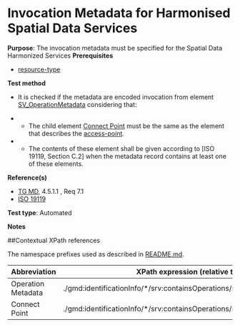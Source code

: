 # Invocation Metadata for Harmonised Spatial Data Services

**Purpose**: The invocation metadata must be specified for the Spatial Data Harmonized Services
**Prerequisites**
* [resource-type](http://inspire.ec.europa.eu/id/ats/metadata/2.0/sds/resource-type)

**Test method**

* It is checked if the metadata are encoded invocation from element [SV_OperationMetadata](#operation_metadata) considering that:

* - The child element [Connect Point](#connectPoint) must be the same as the element that describes the [access-point](http://inspire.ec.europa.eu/id/ats/metadata/2.0/sds-invocable/access-point).
* - The contents of these element shall be given according to [ISO 19119, Section C.2] when the metadata record contains at least one of these elements.


**Reference(s)**	 

* [TG MD](http://inspire.ec.europa.eu/id/ats/metadata/2.0/sds-harmonised/README#ref_TG_MD), 4.5.1.1 , Req 7.1
* [ISO 19119](http://inspire.ec.europa.eu/id/ats/metadata/2.0/README#ref_ISO_19119)

**Test type**: Automated

**Notes**

##Contextual XPath references

The namespace prefixes used as described in [README.md](http://inspire.ec.europa.eu/id/ats/metadata/2.0/sds-harmonised/README#namespaces).

Abbreviation                                   |  XPath expression (relative to gmd:MD_Metadata)
-----------------------------------------------| -------------------------------------------------------------------------
<a name="operation_metadata">Operation Metadata</a> | ./gmd:identificationInfo/\*/srv:containsOperations/srv:SV_OperationMetadata[1]
<a name="connectPoint">Connect Point</a> | ./gmd:identificationInfo/\*/srv:containsOperations/srv:SV_OperationMetadata/srv:connectPoint 
 